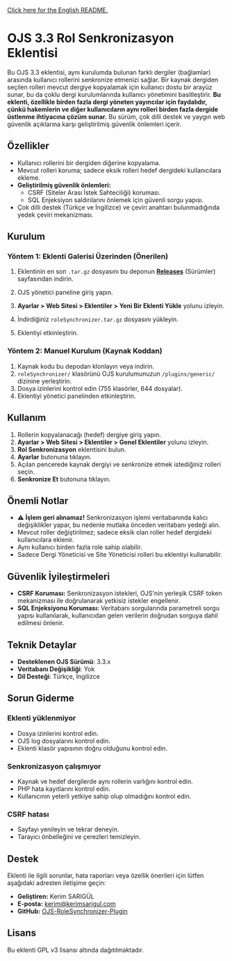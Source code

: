 [Click here for the English README.](README.md)

# OJS 3.3 Rol Senkronizasyon Eklentisi

Bu OJS 3.3 eklentisi, aynı kurulumda bulunan farklı dergiler (bağlamlar) arasında kullanıcı rollerini senkronize etmenizi sağlar. Bir kaynak dergiden seçilen rolleri mevcut dergiye kopyalamak için kullanıcı dostu bir arayüz sunar, bu da çoklu dergi kurulumlarında kullanıcı yönetimini basitleştirir. **Bu eklenti, özellikle birden fazla dergi yöneten yayıncılar için faydalıdır, çünkü hakemlerin ve diğer kullanıcıların aynı rolleri birden fazla dergide üstlenme ihtiyacına çözüm sunar.** Bu sürüm, çok dilli destek ve yaygın web güvenlik açıklarına karşı geliştirilmiş güvenlik önlemleri içerir.

## Özellikler

-   Kullanıcı rollerini bir dergiden diğerine kopyalama.
-   Mevcut rolleri koruma; sadece eksik rolleri hedef dergideki kullanıcılara ekleme.
-   **Geliştirilmiş güvenlik önlemleri:**
    -   CSRF (Siteler Arası İstek Sahteciliği) koruması.
    -   SQL Enjeksiyon saldırılarını önlemek için güvenli sorgu yapısı.
-   Çok dilli destek (Türkçe ve İngilizce) ve çeviri anahtarı bulunmadığında yedek çeviri mekanizması.

## Kurulum

### Yöntem 1: Eklenti Galerisi Üzerinden (Önerilen)

1.  Eklentinin en son `.tar.gz` dosyasını bu deponun **[Releases](https://github.com/kerimsarigul/OJS-RoleSynchronizer-Plugin/releases)** (Sürümler) sayfasından indirin.

2.  OJS yönetici paneline giriş yapın.
3.  **Ayarlar > Web Sitesi > Eklentiler > Yeni Bir Eklenti Yükle** yolunu izleyin.
4.  İndirdiğiniz `roleSynchronizer.tar.gz` dosyasını yükleyin.
5.  Eklentiyi etkinleştirin.

### Yöntem 2: Manuel Kurulum (Kaynak Koddan)

1.  Kaynak kodu bu depodan klonlayın veya indirin.
2.  `roleSynchronizer/` klasörünü OJS kurulumunuzun `/plugins/generic/` dizinine yerleştirin.
3.  Dosya izinlerini kontrol edin (755 klasörler, 644 dosyalar).
4.  Eklentiyi yönetici panelinden etkinleştirin.

## Kullanım

1.  Rollerin kopyalanacağı (hedef) dergiye giriş yapın.
2.  **Ayarlar > Web Sitesi > Eklentiler > Genel Eklentiler** yolunu izleyin.
3.  **Rol Senkronizasyon** eklentisini bulun.
4.  **Ayarlar** butonuna tıklayın.
5.  Açılan pencerede kaynak dergiyi ve senkronize etmek istediğiniz rolleri seçin.
6.  **Senkronize Et** butonuna tıklayın.

## Önemli Notlar

-   ⚠️ **İşlem geri alınamaz!** Senkronizasyon işlemi veritabanında kalıcı değişiklikler yapar, bu nedenle mutlaka önceden veritabanı yedeği alın.
-   Mevcut roller değiştirilmez; sadece eksik olan roller hedef dergideki kullanıcılara eklenir.
-   Aynı kullanıcı birden fazla role sahip olabilir.
-   Sadece Dergi Yöneticisi ve Site Yöneticisi rolleri bu eklentiyi kullanabilir.

## Güvenlik İyileştirmeleri

-   **CSRF Koruması:** Senkronizasyon istekleri, OJS'nin yerleşik CSRF token mekanizması ile doğrulanarak yetkisiz istekler engellenir.
-   **SQL Enjeksiyonu Koruması:** Veritabanı sorgularında parametreli sorgu yapısı kullanılarak, kullanıcıdan gelen verilerin doğrudan sorguya dahil edilmesi önlenir.

## Teknik Detaylar

-   **Desteklenen OJS Sürümü**: 3.3.x
-   **Veritabanı Değişikliği**: Yok
-   **Dil Desteği**: Türkçe, İngilizce

## Sorun Giderme

### Eklenti yüklenmiyor
-   Dosya izinlerini kontrol edin.
-   OJS log dosyalarını kontrol edin.
-   Eklenti klasör yapısının doğru olduğunu kontrol edin.

### Senkronizasyon çalışmıyor
-   Kaynak ve hedef dergilerde aynı rollerin varlığını kontrol edin.
-   PHP hata kayıtlarını kontrol edin.
-   Kullanıcının yeterli yetkiye sahip olup olmadığını kontrol edin.

### CSRF hatası
-   Sayfayı yenileyin ve tekrar deneyin.
-   Tarayıcı önbelleğini ve çerezleri temizleyin.

## Destek

Eklenti ile ilgili sorunlar, hata raporları veya özellik önerileri için lütfen aşağıdaki adresten iletişime geçin:

-   **Geliştiren:** Kerim SARIGÜL
-   **E-posta:** kerim@kerimsarigul.com
-   **GitHub:** [OJS-RoleSynchronizer-Plugin](https://github.com/kerimsarigul/OJS-RoleSynchronizer-Plugin/)

## Lisans

Bu eklenti GPL v3 lisansı altında dağıtılmaktadır.